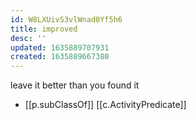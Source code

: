 ```yaml
---
id: W8LXUivS3vlWnad0Yf5h6
title: improved
desc: ''
updated: 1635889707931
created: 1635889667380
---
```


leave it better than you found it

- [[p.subClassOf]] [[c.ActivityPredicate]]